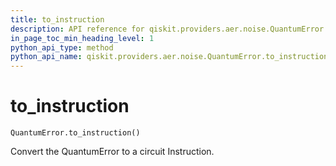 ```yaml
---
title: to_instruction
description: API reference for qiskit.providers.aer.noise.QuantumError.to_instruction
in_page_toc_min_heading_level: 1
python_api_type: method
python_api_name: qiskit.providers.aer.noise.QuantumError.to_instruction
---
```


# to\_instruction

<span id="qiskit.providers.aer.noise.QuantumError.to_instruction" />

`QuantumError.to_instruction()`

Convert the QuantumError to a circuit Instruction.


